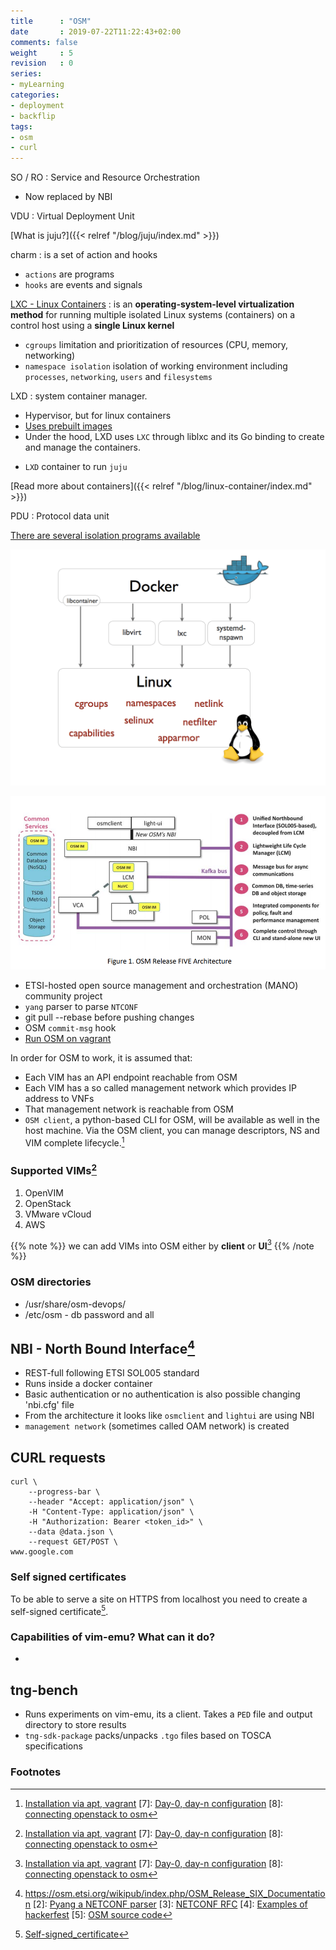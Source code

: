 ```yaml
---
title      : "OSM"
date       : 2019-07-22T11:22:43+02:00
comments: false
weight     : 5
revision   : 0
series:
- myLearning
categories:
- deployment
- backflip
tags:
- osm
- curl
---
```


SO / RO
: Service and Resource Orchestration
* Now replaced by NBI

VDU
: Virtual Deployment Unit

[What is juju?]({{< relref "/blog/juju/index.md" >}})

charm
: is a set of action and hooks
+ `actions` are programs
+ `hooks` are events and signals

[LXC - Linux Containers](https://en.wikipedia.org/wiki/LXC)
: is an **operating-system-level virtualization method** for running multiple isolated Linux systems (containers) on a control host using a **single Linux kernel**
* `cgroups` limitation and prioritization of resources (CPU, memory, networking)
* `namespace isolation` isolation of working environment including `processes`, `networking`, `users` and `filesystems`

LXD
: system container manager.
* Hypervisor, but for linux containers
* [Uses prebuilt images](https://uk.images.linuxcontainers.org/)
* Under the hood, LXD uses `LXC` through liblxc and its Go binding to create and manage the containers.
+ `LXD` container to run `juju`

[Read more about containers]({{< relref "/blog/linux-container/index.md" >}})

PDU
: Protocol data unit

[There are several isolation programs available](https://blog.docker.com/2014/03/docker-0-9-introducing-execution-drivers-and-libcontainer/)

![Isolation programs](docker-execdriver-diagram.png)

![OSM Architecture](OSM-architecture.png)

* ETSI-hosted open source management and orchestration (MANO) community project
* `yang` parser to parse `NTCONF`
* git pull --rebase before pushing changes
* OSM `commit-msg` hook
* [Run OSM on vagrant](https://osm.etsi.org/wikipub/index.php/How_to_run_OSM_on_Vagrant)

In order for OSM to work, it is assumed that:

+ Each VIM has an API endpoint reachable from OSM
+ Each VIM has a so called management network which provides IP address to VNFs
+ That management network is reachable from OSM
+ `OSM client`, a python-based CLI for OSM, will be available as well in the host machine. Via the OSM client, you can manage descriptors, NS and VIM complete lifecycle.[^6]

### Supported VIMs[^6]

1. OpenVIM
2. OpenStack
3. VMware vCloud
4. AWS

{{% note %}}
we can add VIMs into OSM either by **client** or **UI**[^6]
{{% /note %}}

### OSM directories

* /usr/share/osm-devops/
* /etc/osm - db password and all


## NBI - North Bound Interface[^1]

* REST-full following ETSI SOL005 standard
* Runs inside a docker container
* Basic authentication or no authentication is also possible changing 'nbi.cfg' file
* From the architecture it looks like `osmclient` and `lightui` are using NBI
* `management network` (sometimes called OAM network) is created

## CURL requests

```
curl \
    --progress-bar \
    --header "Accept: application/json" \
    -H "Content-Type: application/json" \
    -H "Authorization: Bearer <token_id>" \
    --data @data.json \
    --request GET/POST \
www.google.com
```

### Self signed certificates

To be able to serve a site on HTTPS from localhost you need to create a self-signed certificate[^9].


### Capabilities of vim-emu? What can it do?

*

## tng-bench

* Runs experiments on vim-emu, its a client. Takes a `PED` file and output directory to store results
* `tng-sdk-package` packs/unpacks `.tgo` files based on TOSCA specifications
### Footnotes

[^1]: https://osm.etsi.org/wikipub/index.php/OSM_Release_SIX_Documentation
[2]: [Pyang a NETCONF parser](https://github.com/mbj4668/pyang)
[3]: [NETCONF RFC](https://tools.ietf.org/html/rfc6241)
[4]: [Examples of hackerfest](https://osm.etsi.org/wikipub/index.php/Examples_from_OSM_Hackfests#Hackfest_material)
[5]: [OSM source code](https://osm.etsi.org/gitweb/)
[^6]: [Installation via apt, vagrant](https://osm.etsi.org/wikipub/index.php/OSM_Release_SIX)
[7]: [Day-0, day-n configuration](https://community.cisco.com/t5/nso-developer-hub-blogs/day-1-day-0-day-1-day-2-n-configurations/ba-p/3658255)
[8]: [connecting openstack to osm](https://osm.etsi.org/wikipub/index.php/Openstack_configuration)
[^9]: [Self-signed_certificate](https://en.wikipedia.org/wiki/Self-signed_certificate)
[^10]: [openstack presentation](https://www.openstack.org/assets/presentation-media/Achieving-end-to-end-NFV-with-OpenStack-and-Open-Source-MANO.pdf)
